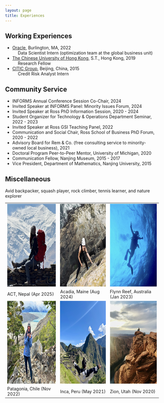 ```yaml
---
layout: page
title: Experiences
---
```


## Working Experiences

- [Oracle](https://www.oracle.com/), Burlington, MA, 2022\
&emsp; Data Scientist Intern (optimization team at the global business unit)
- [The Chinese University of Hong Kong](https://www.cuhk.edu.hk/english/index.html), S.T., Hong Kong, 2019\
&emsp; Research Fellow
- [CITIC Group](https://www.citicbank.com/), Beijing, China, 2015\
&emsp; Credit Risk Analyst Intern

## Community Service
- INFORMS Annual Conference Session Co-Chair, 2024
- Invited Speaker at INFORMS Panel: Minority Issues Forum, 2024
- Invited Speaker at Ross PhD Information Session, 2020 - 2024
- Student Organizer for Technology & Operations Department Seminar, 2022 - 2023
- Invited Speaker at Ross GSI Teaching Panel, 2022
- Communication and Social Chair, Ross School of Business PhD Forum, 2020 - 2022
- Advisory Board for Rem & Co. (free consulting service to minority-owned local business), 2021
- Doctoral Program Peer-to-Peer Mentor, University of Michigan, 2020
- Communication Fellow, Nanjing Museum, 2015 - 2017
- Vice President, Department of Mathematics, Nanjing University, 2015

## Miscellaneous
Avid backpacker, squash player, rock climber, tennis learner, and nature explorer

<table style="border:hidden;">
  <tr>
    <td><img src="/public/hike6.jpg" width=250 height=270></td>
    <td><img src="/public/hike2.jpg" width = 250 height=270></td>
    <td><img src="/public/hike5.jpg" width=250 height=270></td>
  </tr>
  <tr>
    <td> ACT, Nepal (Apr 2025)</td>
    <td> Acadia, Maine (Aug 2024) </td>
    <td> Flynn Reef, Australia (Jan 2023) </td>
  </tr>
  <tr>
    <td><img src="/public/hike1.jpeg" width=250 height=270></td>
    <td><img src="/public/hike0.jpg" width=250 height=270></td>
    <td><img src="/public/hike00.jpg" width=250 height=270></td>
  </tr>
  <tr>
    <td>Patagonia, Chile (Nov 2022)</td>
    <td>Inca, Peru (May 2021)</td>
    <td>Zion, Utah (Nov 2020)</td>

  </tr>
 </table>


